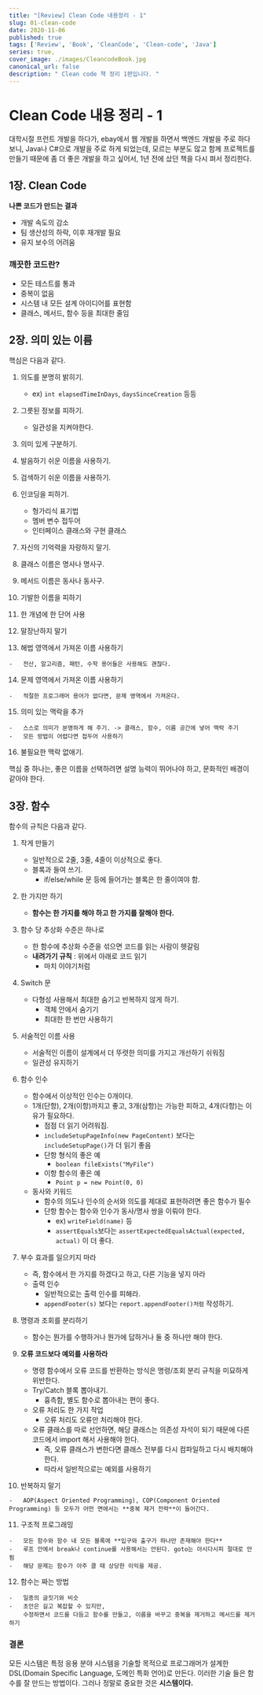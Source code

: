 ```yaml
---
title: "[Review] Clean Code 내용정리 - 1"
slug: 01-clean-code
date: 2020-11-06
published: true
tags: ['Review', 'Book', 'CleanCode', 'Clean-code', 'Java']
series: true,
cover_image: ./images/CleancodeBook.jpg
canonical_url: false
description: " Clean code 책 정리 1편입니다. "
---
```


# Clean Code 내용 정리 - 1

대학시절 프런트 개발을 하다가, ebay에서 웹 개발을 하면서 백엔드 개발을 주로 하다 보니, Java나 C#으로 개발을 주로 하게 되었는데, 모르는 부분도 많고 함께 프로젝트를 만들기 때문에 좀 더 좋은 개발을 하고 싶어서, 1년 전에 샀던 책을 다시 펴서 정리한다.

## 1장. Clean Code

**나쁜 코드가 만드는 결과**

-   개발 속도의 감소
-   팀 생산성의 하락, 이후 재개발 필요
-   유지 보수의 어려움

### 깨끗한 코드란?

-   모든 테스트를 통과
-   중복이 없음
-   시스템 내 모든 설계 아이디어를 표현함
-   클래스, 메서드, 함수 등을 최대한 줄임

## 2장. 의미 있는 이름

핵심은 다음과 같다.

1.  의도를 분명히 밝히기.
    
    -   ex) `int elapsedTimeInDays`, `daysSinceCreation` 등등
2.  그릇된 정보를 피하기.
    
    -   일관성을 지켜야한다.
3.  의미 있게 구분하기.
    
4.  발음하기 쉬운 이름을 사용하기.
    
5.  검색하기 쉬운 이름을 사용하기.
    
6.  인코딩을 피하기.
    
    -   헝가리식 표기법
    -   멤버 변수 접두어
    -   인터페이스 클래스와 구현 클래스
7.  자신의 기억력을 자랑하지 말기.
    
8.  클래스 이름은 명사나 명사구.
    
9.  메서드 이름은 동사나 동사구.
    
10.  기발한 이름을 피하기
    
11.  한 개념에 한 단어 사용
    
12.  말장난하지 말기
    
13.  해법 영역에서 가져온 이름 사용하기
    
    -   전산, 알고리즘, 패턴, 수학 용어들은 사용해도 괜찮다.
14.  문제 영역에서 가져온 이름 사용하기
    
    -   적절한 프로그래머 용어가 없다면, 문제 영역에서 가져온다.
15.  의미 있는 맥락을 추가
    
    -   스스로 의미가 분명하게 해 주기. -> 클래스, 함수, 이름 공간에 넣어 맥락 주기
    -   모든 방법이 어렵다면 접두어 사용하기
16.  불필요한 맥락 없애기.
    

핵심 중 하나는, 좋은 이름을 선택하려면 설명 능력이 뛰어나야 하고, 문화적인 배경이 같아야 한다.

## 3장. 함수

함수의 규칙은 다음과 같다.

1.  작게 만들기
    
    -   일반적으로 2줄, 3줄, 4줄이 이상적으로 좋다.
    -   블록과 들여 쓰기.
        -   if/else/while 문 등에 들어가는 블록은 한 줄이여야 함.
2.  한 가지만 하기
    
    -   **함수는 한 가지를 해야 하고 한 가지를 잘해야 한다.**
3.  함수 당 추상화 수준은 하나로
    
    -   한 함수에 추상화 수준을 섞으면 코드를 읽는 사람이 헷갈림
    -   **내려가기 규칙** : 위에서 아래로 코드 읽기
        -   마치 이야기처럼
4.  Switch 문
    
    -   다형성 사용해서 최대한 숨기고 반복하지 않게 하기.
        -   객체 안에서 숨기기
        -   최대한 한 번만 사용하기
5.  서술적인 이름 사용
    
    -   서술적인 이름이 설계에서 더 뚜렷한 의미를 가지고 개선하기 쉬워짐
    -   일관성 유지하기
6.  함수 인수
    
    -   함수에서 이상적인 인수는 0개이다.
    -   1개(단항), 2개(이항)까지고 좋고, 3개(삼항)는 가능한 피하고, 4개(다항)는 이유가 필요하다.
        -   점점 더 읽기 어려워짐.
        -   `includeSetupPageInfo(new PageContent)` 보다는 `includeSetupPage()`가 더 읽기 좋음
        -   단항 형식의 좋은 예
            -   `boolean fileExists("MyFile")`
        -   이항 함수의 좋은 예
            -   `Point p = new Point(0, 0)`
    -   동사와 키워드
        -   함수의 의도나 인수의 순서와 의도를 제대로 표현하려면 좋은 함수가 필수
        -   단항 함수는 함수와 인수가 동사/명사 쌍을 이뤄야 한다.
            -   ex) `writeField(name)` 등
            -   `assertEquals`보다는 `assertExpectedEqualsActual(expected, actual)` 이 더 좋다.
7.  부수 효과를 일으키지 마라
    
    -   즉, 함수에서 한 가지를 하겠다고 하고, 다른 기능을 넣지 마라
    -   출력 인수
        -   일반적으로는 출력 인수를 피해라.
        -   `appendFooter(s)` 보다는 `report.appendFooter()처럼` 작성하기.
8.  명령과 조회를 분리하기
    
    -   함수는 뭔가를 수행하거나 뭔가에 답하거나 둘 중 하나만 해야 한다.
9.  **오류 코드보다 예외를 사용하라**
    
    -   명령 함수에서 오류 코드를 반환하는 방식은 명령/조회 분리 규칙을 미묘하게 위반한다.
    -   Try/Catch 블록 뽑아내기.
        -   흉측함, 별도 함수로 뽑아내는 편이 좋다.
    -   오류 처리도 한 가지 작업
        -   오류 처리도 오류만 처리해야 한다.
    -   오류 클래스를 따로 선언하면, 해당 클래스는 의존성 자석이 되기 때문에 다른 코드에서 import 해서 사용해야 한다.
        -   즉, 오류 클래스가 변한다면 클래스 전부를 다시 컴파일하고 다시 배치해야 한다.
        -   따라서 일반적으로는 예외를 사용하기
10.  반복하지 말기
    
    -   AOP(Aspect Oriented Programming), COP(Component Oriented Programming) 등 모두가 어떤 면에서는 **중복 제거 전략**이 들어간다.
11.  구조적 프로그래밍
    
    -   모든 함수와 함수 내 모든 블록에 **입구와 출구가 하나만 존재해야 한다**
    -   루프 안에서 break나 continue를 사용해서는 안된다. goto는 아시다시피 절대로 안됨
    -   해당 문제는 함수가 아주 클 때 상당한 이익을 제공.
12.  함수는 짜는 방법
    
    -   일종의 글짓기와 비슷
    -   초안은 길고 복잡할 수 있지만,  
        수정하면서 코드를 다듬고 함수를 만들고, 이름을 바꾸고 중복을 제거하고 메서드를 제거하기

### 결론

모든 시스템은 특정 응용 분야 시스템을 기술할 목적으로 프로그래머가 설계한 DSL(Domain Specific Language, 도메인 특화 언어)로 만든다. 이러한 기술 들은 함수를 잘 만드는 방법이다. 그러나 정말로 중요한 것은 **시스템이다.**
